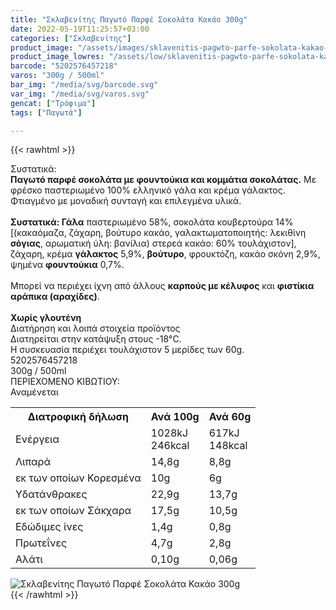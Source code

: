 ```yaml
---
title: "Σκλαβενίτης Παγωτό Παρφέ Σοκολάτα Κακάο 300g"
date: 2022-05-19T11:25:57+03:00
categories: ["Σκλαβενίτης"]
product_image: "/assets/images/sklavenitis-pagwto-parfe-sokolata-kakao-300g.jpg"
product_image_lowres: "/assets/low/sklavenitis-pagwto-parfe-sokolata-kakao-300g.jpg"
barcode: "5202576457218"
varos: "300g / 500ml"
bar_img: "/media/svg/barcode.svg"
var_img: "/media/svg/varos.svg"
gencat: ["Τρόφιμα"]
tags: ["Παγωτά"]

---
```

{{< rawhtml >}}

<div class="sload573"><div class="product"><div id="sistatika">Συστατικά:</div><div class="alltext"><b>Παγωτό παρφέ σοκολάτα με φουντούκια και κομμάτια σοκολάτας.</b> Με φρέσκο παστεριωμένο 100% ελληνικό γάλα και κρέμα γάλακτος. Φτιαγμένο με μοναδική συνταγή και επιλεγμένα υλικά.<br><br><b>Συστατικά: Γάλα</b> παστεριωμένο 58%, σοκολάτα κουβερτούρα 14% [(κακαόμαζα, ζάχαρη, βούτυρο κακάο, γαλακτωματοποιητής: λεκιθίνη <b>σόγιας</b>, αρωματική ύλη: βανίλια) στερεά κακάο: 60% τουλάχιστον], ζάχαρη, κρέμα <b>γάλακτος</b> 5,9%, <b>βούτυρο</b>, φρουκτόζη, κακάο σκόνη 2,9%, ψημένα <b>φουντούκια</b> 0,7%.<br><br>Μπορεί να περιέχει ίχνη από άλλους <b>καρπούς με κέλυφος</b> και <b>φιστίκια αράπικα (αραχίδες)</b>.<br><br><b class="sorange stfff sp10 sbrd4 smb10">Χωρίς γλουτένη</b></div><div class="smb15"></div><div id="loipa">Διατήρηση και λοιπά στοιχεία προϊόντος</div><div class="alltext">Διατηρείται στην κατάψυξη στους -18°C.<br>Η συσκευασία περιέχει τουλάχιστον 5 μερίδες των 60g.<br></div><div id="barcode"><div id="barimage1"></div><span id="bartext">5202576457218</span></div><div id="varos"><div id="varosimage1"></div><span id="varostext">300g / 500ml</span></div><div id="kivotio">ΠΕΡΙΕΧΟΜΕΝΟ ΚΙΒΩΤΙΟΥ:<br>Αναμένεται</div><div class="tabout"><table id="diatable"><tbody><tr><th>Διατροφική δήλωση</th><th>Ανά 100g</th><th>Ανά 60g</th></tr><tr><td class="texr2">Ενέργεια</td><td class="texr">1028kJ<br>246kcal</td><td class="texr">617kJ<br>148kcal</td></tr><tr><td class="texr2">Λιπαρά</td><td class="texr">14,8g</td><td class="texr">8,8g</td></tr><tr><td class="gray">εκ των οποίων Κορεσµένα</td><td class="gray2">10g</td><td class="gray2">6g</td></tr><tr><td class="texr2">Yδατάνθρακες</td><td class="texr">22,9g</td><td class="texr">13,7g</td></tr><tr><td class="gray">εκ των οποίων Σάκχαρα</td><td class="gray2">17,5g</td><td class="gray2">10,5g</td></tr><tr><td class="texr2">Eδώδιμες ίνες</td><td class="texr">1,4g</td><td class="texr">0,8g</td></tr><tr><td class="texr2">Πρωτεΐνες</td><td class="texr">4,7g</td><td class="texr">2,8g</td></tr><tr><td class="texr2">Αλάτι</td><td class="texr">0,10g</td><td class="texr">0,06g</td></tr></tbody></table></div><div class="keno"></div><div class="pimg"><img alt="Σκλαβενίτης Παγωτό Παρφέ Σοκολάτα Κακάο 300g" title="Σκλαβενίτης Παγωτό Παρφέ Σοκολάτα Κακάο 300g" src="/assets/images/sklavenitis-pagwto-parfe-sokolata-kakao-300g.jpg"></div></div></div>
{{< /rawhtml >}}


